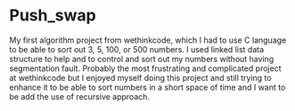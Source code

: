 # Push_swap
My first algorithm project from wethinkcode, which I had to use C language to be able to sort out 3, 5, 100, or 500 numbers. I used linked list data structure to help and to control and sort out my numbers without having segmentation fault. Probably the most frustrating and complicated project at wethinkcode but I enjoyed myself doing this project and still trying to enhance it to be able to sort numbers in a short space of time and I want to be add the use of recursive approach.
